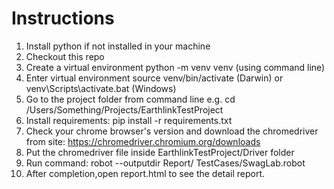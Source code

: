 # Instructions
1. Install python if not installed in your machine
2. Checkout this repo
3. Create a virtual environment python -m venv venv (using command line)
4. Enter virtual environment source venv/bin/activate (Darwin) or venv\Scripts\activate.bat (Windows)
5. Go to the project folder from command line e.g. cd /Users/Something/Projects/EarthlinkTestProject
6. Install requirements: pip install -r requirements.txt
7. Check your chrome browser's version and download the chromedriver from site: https://chromedriver.chromium.org/downloads
8. Put the chromedriver file inside EarthlinkTestProject/Driver folder
9. Run command:  robot --outputdir Report/ TestCases/SwagLab.robot
10. After completion,open report.html to see the detail report.
